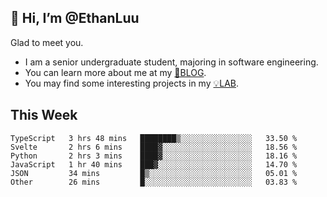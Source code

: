 ## 👋 Hi, I’m @EthanLuu

Glad to meet you.

- I am a senior undergraduate student, majoring in software engineering.
- You can learn more about me at my [📝BLOG](https://blog.ethanloo.cn).
- You may find some interesting projects in my [💡LAB](https://lab.ethanloo.cn).

## This Week
<!--START_SECTION:waka-->

```text
TypeScript   3 hrs 48 mins   ████████▒░░░░░░░░░░░░░░░░   33.50 %
Svelte       2 hrs 6 mins    ████▓░░░░░░░░░░░░░░░░░░░░   18.56 %
Python       2 hrs 3 mins    ████▓░░░░░░░░░░░░░░░░░░░░   18.16 %
JavaScript   1 hr 40 mins    ███▓░░░░░░░░░░░░░░░░░░░░░   14.70 %
JSON         34 mins         █▒░░░░░░░░░░░░░░░░░░░░░░░   05.01 %
Other        26 mins         █░░░░░░░░░░░░░░░░░░░░░░░░   03.83 %
```

<!--END_SECTION:waka-->
